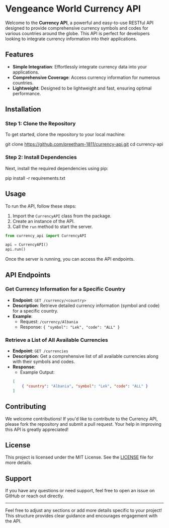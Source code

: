 # Vengeance World Currency API

Welcome to the **Currency API**, a powerful and easy-to-use RESTful API designed to provide comprehensive currency symbols and codes for various countries around the globe. This API is perfect for developers looking to integrate currency information into their applications.

## Features

- **Simple Integration**: Effortlessly integrate currency data into your applications.
- **Comprehensive Coverage**: Access currency information for numerous countries.
- **Lightweight**: Designed to be lightweight and fast, ensuring optimal performance.

## Installation

### Step 1: Clone the Repository

To get started, clone the repository to your local machine:

git clone https://github.com/preetham-1811/currency-api.git
cd currency-api

### Step 2: Install Dependencies

Next, install the required dependencies using pip:

pip install -r requirements.txt

## Usage

To run the API, follow these steps:

1. Import the `CurrencyAPI` class from the package.
2. Create an instance of the API.
3. Call the `run` method to start the server.

```python
from currency_api import CurrencyAPI

api = CurrencyAPI()
api.run()
```

Once the server is running, you can access the API endpoints.

## API Endpoints

### Get Currency Information for a Specific Country

- **Endpoint**: `GET /currency/<country>`
- **Description**: Retrieve detailed currency information (symbol and code) for a specific country.
- **Example**: 
   - Request: `/currency/Albania`
   - Response: `{ "symbol": "Lek", "code": "ALL" }`

### Retrieve a List of All Available Currencies

- **Endpoint**: `GET /currencies`
- **Description**: Get a comprehensive list of all available currencies along with their symbols and codes.
- **Response**:
   - Example Output: 
   ```json
   [
       { "country": "Albania", "symbol": "Lek", "code": "ALL" }
   ]
   ```

## Contributing

We welcome contributions! If you'd like to contribute to the Currency API, please fork the repository and submit a pull request. Your help in improving this API is greatly appreciated!

## License

This project is licensed under the MIT License. See the [LICENSE](LICENSE) file for more details.

## Support

If you have any questions or need support, feel free to open an issue on GitHub or reach out directly.

---

Feel free to adjust any sections or add more details specific to your project! This structure provides clear guidance and encourages engagement with the API.